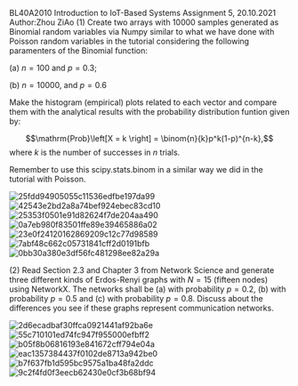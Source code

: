 BL40A2010 Introduction to IoT-Based Systems
Assignment 5, 20.10.2021
Author:Zhou ZiAo
(1) Create two arrays with 10000 samples generated as Binomial random variables via Numpy similar to what we have done with Poisson random variables in the tutorial considering the following paramenters of the Binomial function:

(a) $n=100$ and $p=0.3$;

(b) $n=10000$, and $p=0.6$

Make the histogram (empirical) plots related to each vector and compare them with the analytical results with the probability distribution funtion given by:

$$\mathrm{Prob}\left[X = k \right] = \binom{n}{k}p^k(1-p)^{n-k},$$where $k$ is the number of successes in $n$ trials.

Remember to use this scipy.stats.binom in a similar way we did in the tutorial with Poisson.

![25fdd94905055c11536edfbe197da99](https://user-images.githubusercontent.com/91326706/138112459-636bd5b4-2184-4bcc-8ee7-da274dc68164.png)
![42543e2bd2a8a74bef924ebec83cd10](https://user-images.githubusercontent.com/91326706/138112482-2c188307-1508-4449-b65b-a75d248229b4.png)
![25353f0501e91d82624f7de204aa490](https://user-images.githubusercontent.com/91326706/138112493-b89258e1-52bf-448d-a958-5a6e13229286.png)
![0a7eb980f83501ffe89e39465886a02](https://user-images.githubusercontent.com/91326706/138112512-2ee4c018-0da5-4a0d-86da-e68807c06751.png)
![23e0f24120162869209c12c77d98589](https://user-images.githubusercontent.com/91326706/138112542-5586ddf5-4a87-4be0-8fae-e496a84d894e.png)
![7abf48c662c05731841cff2d0191bfb](https://user-images.githubusercontent.com/91326706/138112553-865906a3-d937-47f7-b7e0-48fadb65044b.png)
![0bb30a380e3df56fc481298ee82a29a](https://user-images.githubusercontent.com/91326706/138112615-97e786ce-af20-40b7-8c55-8b401e898bc7.png)



(2) Read Section 2.3 and Chapter 3 from Network Science and generate three different kinds of Erdos-Renyi graphs with $N=15$ (fifteen nodes) using NetworkX. The networks shall be (a) with probability $p=0.2$, (b) with probability $p=0.5$ and (c) with probability $p=0.8$. Discuss about the differences you see if these graphs represent communication networks.

![2d6ecadbaf30ffca0921441af92ba6e](https://user-images.githubusercontent.com/91326706/138112766-88062487-2514-4358-9e10-b654ac946449.png)
![55c710101ed74fc947f955000efbff2](https://user-images.githubusercontent.com/91326706/138112856-3a42166a-d777-4d55-bb9d-e6fe7b6ebfb7.png)
![b05f8b06816193e841672cff794e04a](https://user-images.githubusercontent.com/91326706/138113155-30f3bd57-6456-4d42-a35c-36e75640f6a9.png)
![eac1357384437f0102de8713a942be0](https://user-images.githubusercontent.com/91326706/138113186-17bf9bc2-7d01-45c9-bd57-9bb0a44132b9.png)
![b7f637fb1d595bc9575a1ba48fa2ddc](https://user-images.githubusercontent.com/91326706/138113193-a78ee134-294a-422b-a4a4-aee084030726.png)
![9c2f4fd0f3eecb62430e0cf3b68bf94](https://user-images.githubusercontent.com/91326706/138113210-9df8a6bc-64d4-4305-a2d4-b591fa6aaba0.png)
